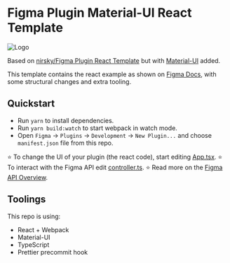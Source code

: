 # Figma Plugin Material-UI React Template

![Logo](https://github.com/gsajith/figma-plugin-material-ui-template/blob/master/Logo.png?raw=true)

Based on [nirsky/Figma Plugin React Template](https://github.com/nirsky/figma-plugin-react-template) but with [Material-UI](https://material-ui.com/) added.

This template contains the react example as shown on [Figma Docs](https://www.figma.com/plugin-docs/intro/), with some structural changes and extra tooling.

## Quickstart
* Run `yarn` to install dependencies.
* Run `yarn build:watch` to start webpack in watch mode.
* Open `Figma` -> `Plugins` -> `Development` -> `New Plugin...` and choose `manifest.json` file from this repo.

⭐ To change the UI of your plugin (the react code), start editing [App.tsx](./src/app/components/App.tsx).
⭐ To interact with the Figma API edit [controller.ts](./src/plugin/controller.ts).
⭐ Read more on the [Figma API Overview](https://www.figma.com/plugin-docs/api/api-overview/).

## Toolings
This repo is using:
* React + Webpack
* Material-UI
* TypeScript
* Prettier precommit hook
